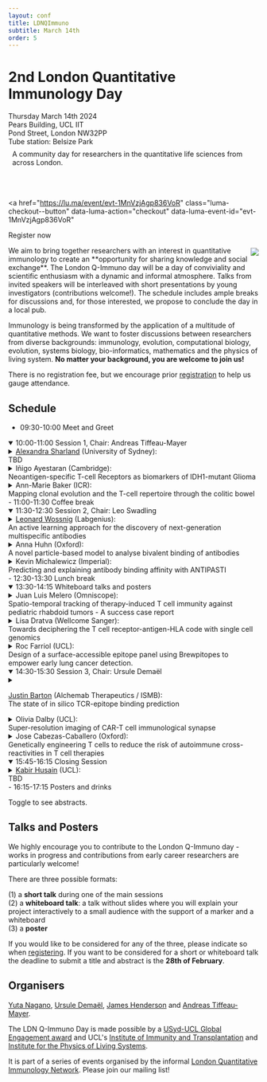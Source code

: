 ```yaml
---
layout: conf
title: LDNQImmuno
subtitle: March 14th
order: 5
---
```


<div class="titlebox">
  <h1>
  2nd London Quantitative Immunology Day
  </h1>
  <div class="box">
  <span style="text-align:left">
    Thursday March 14th 2024 <br /> 
    Pears Building, UCL IIT <br />
    Pond Street, London NW32PP <br />
    Tube station: Belsize Park <br />
  </span>
  </div>
  <p style="margin-top:0em;padding:0.5rem">
    A community day for researchers in the quantitative life sciences from across London. <br />
  </p>
  <p style="margin-top:0em;padding-top:0em;padding-bottom:1em;font-size:150%">


<script id="luma-checkout" src="https://embed.lu.ma/checkout-button.js"></script>

<a
  href="https://lu.ma/event/evt-1MnVzjAgp836VoR"
  class="luma-checkout--button"
  data-luma-action="checkout"
  data-luma-event-id="evt-1MnVzjAgp836VoR"
>
  Register now
</a>

  </p>
</div>

<img style="max-width:55%;margin:0.2rem;padding-right:0;margin-right:0" src="../images/ldnday24.png" align="right">
We aim to bring together researchers with an interest in quantitative immunology to create an **opportunity for sharing knowledge and social exchange**. The London Q-Immuno day will be a day of conviviality and scientific enthusiasm with a dynamic and informal atmosphere. Talks from invited speakers will be interleaved with short presentations by young investigators (contributions welcome!). The schedule includes ample breaks for discussions and, for those interested, we propose to conclude the day in a local pub.

Immunology is being transformed by the application of a multitude of quantitative methods. We want to foster discussions between researchers from diverse backgrounds: immunology, evolution, computational biology, evolution, systems biology, bio-informatics, mathematics and the physics of living system. **No matter your background, you are welcome to join us!**

There is no registration fee, but we encourage prior [registration](https://lu.ma/9rvihe65) to help us gauge attendance.

## Schedule

- 09:30-10:00 Meet and Greet  
<details open>
<summary>
10:00-11:00 Session 1, Chair: Andreas Tiffeau-Mayer
</summary>
<details>
<summary>
<a href="https://www.sydney.edu.au/medicine-health/about/our-people/academic-staff/alexandra-sharland.html">Alexandra Sharland</a> (University of Sydney): <br> 
TBD
</summary>
<p> Abstract</p>
</details>
<details>
<summary>
Iñigo Ayestaran (Cambridge): <br>
Neoantigen-specific T-cell Receptors as biomarkers of IDH1-mutant Glioma
</summary>
<p> T-cell receptors (TCRs) determine antigen specificity of T-cells, and they collectively form a repertoire that provides information about past and ongoing immune responses to diseases, including cancers. However, whether detection of cancer-specific TCRs can be used for early detection remains unknown. The brain tumour glioma provides an interesting test case for this idea, as >68% of tumours harbour an immunodominant neoantigen generated by the IDH1 R132H hotspot mutation. To identify TCRs specific to this neoantigen, we analysed TCR repertoires from 21 people who received a peptide vaccine designed around the R132H mutation. By considering the expansion dynamics of TCR clones pre- and post- vaccination, we identified ~300 candidate TCRs that we consider likely to be peptide-specific, across a range of HLA backgrounds. The CDR3 sequences of neoantigen-specific TCRs show modest but statistically significant convergence in their sequences suggesting shared antigen specificity. To validate these candidate neoantigen-specific TCRs, we generated TCR repertoires from peripheral blood obtained at diagnosis from 26 glioma patients from an independent cohort containing 11 IDH1 R132H mutant tumours and 15 tumours that are wild-type for IDH1. We develop a score from each one of these repertoires, based on sequence similarity with the candidate peptide-specific TCRs. This score enables the correct stratification of patient repertoires based on their IDH1 mutation status. This study highlights the opportunities and challenges of TCRs as cancer biomarkers in peripheral blood.</p>
</details>
<details>
<summary>
Ann-Marie Baker (ICR): <br>
Mapping clonal evolution and the T-cell repertoire through the colitic bowel
</summary>
<p>Inflammatory bowel disease (IBD) is a chronic relapsing-remitting condition that increases the lifetime risk of developing colorectal cancer by almost two-fold. In patients with IBD, clonal evolution and field cancerisation precede the development of colitis-associated colorectal cancer (CA-CRC), however the extent and spread of pre-cancerous clones and their co-evolution with the immune microenvironment remains incompletely determined. Consequently clinical practice is poorly informed of how best to detect pre-cancerous clones by endoscopy and accurately predict future cancer risk. In this study, we performed a detailed spatially-resolved analysis of the entire colon of two IBD patients, including low pass whole genome sequencing, RNA sequencing and T cell receptor (TCR) sequencing. We quantified the number and size of mutant clones arising across the length of the colitic bowel and determined their relationship with the T cell immune response. Through this we gained a detailed molecular understanding of the evolutionary dynamics of progression to CA-CRC.</p>
</details>
</details>
- 11:00-11:30 Coffee break  
<details open>
<summary>
11:30-12:30 Session 2, Chair: Leo Swadling
</summary>
<details>
<summary>
<a href="https://www.linkedin.com/in/leonard-wossnig/">Leonard Wossnig</a> (Labgenius): <br>
An active learning approach for the discovery of next-generation multispecific antibodies
</summary>
 <p>The emergence of ML-enabled technology platforms that aim to enhance molecule performance have the potential to revolutionize the way we approach drug discovery. LabGenius is pioneering the use of active learning for the discovery of multispecific antibodies, specifically T-cell engagers for solid tumors.
We have developed a lead optimization platform that generates high-quality data from complex assays for machine learning to decipher design-fitness relationships and guide screening efforts to fruitful areas of the design space. We demonstrate our capability by discovering HER2 TCEs up to 400-fold more tumour-selective than a clinical benchmark. This talk will focus on the underlying technology, the deep integration of predictive assays, data generation, data capturing, and data pre-processing and highlight case studies for the successful application of this platform. </p>
</details>
<details>
<summary>
Anna Huhn (Oxford): <br>
A novel particle-based model to analyse bivalent binding of antibodies
</summary>
 <p>Antibodies play an important role in our adaptive immune system by binding to antigenic structures on the surface of pathogens. This binding leads to the neutralisation and destruction of pathogens. Due to their high antigen specificity, they have become essential tools in clinical diagnosis and treatment. Antibodies have two identical binding arms that allow them to achieve high affinity through bivalent binding. This bivalent binding is crucial for the protective function of antibodies, evidenced by the lack of correlation between monovalent antibody-antigen interaction and neutralisation potency. However, we are lacking the methods to characterise antibodies based on their bivalent binding. This is because of the complexity of bivalent binding, involving spatial and stochastic interactions, which necessitate advanced mathematical modelling for quantification. Here, we introduce a new spatial and stochastic particle-based model that accurately captures the physics and chemistry of bivalent binding for the first time. The model includes a new biophysical parameter, which we have termed the "molecular reach", that quantifies the maximum separation distance between antigens that still allows a single antibody to reach them both. After validating the model, we use it to analyse SARS-CoV-2-specific human antibodies. We found that the molecular reach of an antibody is the strongest correlate of SARS-CoV-2 viral neutralisation. Using the bivalent binding parameters, we could directly predict the concentration of antibody required for viral neutralisation. The model enables us to predict how changes in antibody properties and antigen density affect antibody function. This predictive capability is invaluable for optimising antibodies and will help develop new and improved therapeutics and vaccines. </p>
</details>
<details>
<summary>
Kevin Michalewicz (Imperial): <br>
Predicting and explaining antibody binding affinity with ANTIPASTI
</summary>
 <p>Antibodies are key components of the immune system that play a crucial role in targeting antigens and eliciting an effective immune response. A fundamental characteristic of antibodies is their binding affinity to specific targets, which can be increased through exposure to the target and somatic mutations in the process of maturation. This binding affinity is the result of complex physicochemical and structural determinants: our limited understanding of such determinants hinders our ability to rationally design optimised antibodies for research and therapeutic purposes. In silico methods can thus provide a useful tool to predict antibody-antigen binding affinity in conjunction with experimental assays, by helping to focus the mutational and design strategies and, in turn, potentially reducing time and experimental resources. We present ANTIPASTI, a Deep Learning method to predict antibody binding affinity from structural data of antibody-antigen complexes. ANTIPASTI applies CNNs to residue-residue correlation maps derived from Elastic Network representations of antibody-antigen complexes followed by Normal Mode Analysis. In doing so, ANTIPASTI takes into account structural, energetic and global correlation relationships, and thus achieves state-of-the-art predictive accuracy and generalisation power on published experimental data. Furthermore, ANTIPASTI is interpretable, since the model is informative about which residue-residue correlations give rise to increases and decreases of binding affinity. Indeed, our approach can also be used to find the antibody regions that are most relevant for binding affinity depending on the antigen type, revealing that both structural contacts and long-range correlations play an important role in its determination.</p>
</details>
</details>
- 12:30-13:30 Lunch break
<details open>
<summary>
13:30-14:15 Whiteboard talks and posters
</summary>
<details>
<summary>
Juan Luis Melero (Omniscope): <br>
Spatio-temporal tracking of therapy-induced T cell immunity against pediatric rhabdoid tumors - A success case report
</summary>
<p>Malignant rhabdoid tumors (RT) are rare childhood tumors that initiate during the embryo development and manifest in the kidney, soft tissues or the brain. Current treatment strategies include surgery, chemotherapy and radiation, without biomarkers to personalize therapy selection or duration and extremely poor patient prognosis. Optionally, immune checkpoint inhibitors (ICI) can be applied in first-line therapy, with PDL1 expression as biomarker for patient selection. Anti-PDL1 therapy has been shown to be highly effective in high mutational burden, adult solid tumors, but evidence for its value for pediatric RT therapy is poorly investigated. Here, we report a comprehensive spatio-temporal profiling of the T cell repertoire for a complete remission (CR) of a pediatric RT patient following adjuvant combinatorial treatment with chemotherapy (doxorubicin, cyclophosphamide, and etoposide) and anti-PDL1 (atezolizumab). Single-cell RNA and TCR sequencing identified an inflamed tumor microenvironment (TME) with extensive clonal expansion of the effector-memory CD8 and T helper/regulatory CD4 compartment. We found notable overlap between tumor-infiltrating and lymphocytes in circulation using ultra-deep single-cell T cell receptor sequencing (OS-T, Omniscope), which allowed to quantify the T cell dynamics throughout ICI treatment (1-year follow-up) and to make informed clinical decisions in real-time. Therapy-induced clonotypes, identified through noise-modeling of the overall deep repertoire distribution, were mostly newly activated CD8 T cells with conserved clonal sizes observed across all time points. We also found a late expansion of tumor-resident CD4 T helper cells that might contribute to form long-lasting anti-tumor immunity. To confirm tumorigenicity, we now validate anti-tumor activity of tumor-resident and therapy-induced clonotypes against the primary tumor in vitro, shortlisting candidate T cells for potential second-line TCR-based therapy. In summary, ultra-deep T cell sequencing of immune cells in circulation enabled the quantification and tracking of therapy-induced T cell clonotypes. Clonal persistence pointed to the induction of long-lasting anti-tumor activity for patient monitoring and identified candidates for personalized TCR-based T cell therapies.</p>
</details>
<details>
<summary>
Lisa Dratva (Wellcome Sanger): <br>
Towards deciphering the T cell receptor-antigen-HLA code with single cell genomics
</summary>
<p>T cells can recognise a plethora of different antigens, presented on HLA molecules, through specific T cell receptors (TCRs) that are unique to individual cells. However, predicting the specificity of a given TCR from its genomic sequence currently presents a major bottleneck for improving our understanding of immune repertoires and developing data-driven approaches for immunotherapies. Recent technological advances in single-cell sequencing have enabled joint profiling of cellular transcriptomes with paired-chain TCR sequences, offering unprecedented insights into disease states and human TCR repertoires. However, interpretation of the data is not straightforward and existing computational tools only focus on individual analysis tasks, such as resolving TCR clones (e.g. Dandelion, MiXCR), sequence similarity-based clustering (e.g. GLIPH, tcrdist3), structural modelling (e.g. AlphaFold), or predicting antigen-HLA binding (e.g. netMHCpan). In order to build a more integrative analysis tool that can facilitate advances in TCR specificity prediction, we have developed Cell2TCR, an open-source package that segments paired-chain TCR sequencing data into functional groups called TCR motifs. Cell2TCR identifies convergent TCR motifs triggered by SARS-CoV-2 infection that are shared across different donors, multiple tissues, and strongly confined to distinct activated T cell states. We experimentally validate the specificity of these TCR motifs and provide compelling statistical evidence for their HLA-restriction. Cell2TCR offers integrated database querying capacities to infer putative antigen specificities for TCR motifs and can inform structural TCR modelling. We showcase the broad applicability of Cell2TCR in various disease contexts, such as infection and cancer. Overall, Cell2TCR represents a powerful and integrative analysis tool for single cell genomics that opens up new avenues for deciphering the TCR-antigen-HLA code.</p>
</details>
<details>
<summary>
Roc Farriol (UCL): <br>
Design of a surface-accessible epitope panel using Brewpitopes to empower early lung cancer detection.
</summary>
<p>Up to 50% of cancer patients are diagnosed at a late stage with tumours that are often unresectable, leading to intensive treatments and a preventable loss of life. Whilst multiple detection screenings have been developed for advanced tumors, many have shown limited sensitivity and specificity for early-stage malignancies. Hence, underscoring an urgent need for novel early detection strategies. Peptide screening to capture antibody signatures in blood has been extensively used in infectious diseases' diagnosis. However, cancer proteins are less foreign to the immune system thus epitope prediction approaches for tumour detection need to prioritise specificity. To this end, we used the SERA discovery platform (Serimmune) to interrogate plasma samples from 60 stage I LUAD patients and analyzed the obtained dataset with IMUNE algorithm to identify an enriched epitope motif shared across the cohort. To generate a customized peptide screening panel and to ensure the surface accessibility of the candidate epitopes, we implemented the Brewpitopes pipeline on the proteins that contain the motif. Brewpitopes works upon protein sequences for linear epitope prediction and crystal structures or Alphafold2 models for conformational epitopes. The pipeline leverages a compendium of state-of-the-art B-cell epitope predictors and a series of bioinformatic tools to map the candidate peptides to extracellular protein regions, to avoid glycosylation sites and to locate them in the 3D surface of the protein to select accessible regions. The target epitope motif mapped to 24 human proteins (251 candidate peptides (11-mers)). The use of Brewpitopes led to an optimized panel comprised of 7 target proteins and 42 extracellular, non-glycosylated and surface-accessible candidates. The resulting panel will be validated in the NIMBLE early lung cancer detection study(>360 patients recruited to date). This study reports for the first time the implementation of Brewpitopes in cancer and displays its capacity to prioritize tumoral antigens for diagnostic purposes. </p>
</details>
</details>
<details open>
<summary>
14:30-15:30 Session 3, Chair: Ursule Demaël
</summary>
<details>
<summary>

<a href="https://scholar.google.co.uk/citations?user=rqbk7ezKqosC&hl=en">Justin Barton</a> (Alchemab Therapeutics / ISMB): <br>
The state of in silico TCR-epitope binding prediction
</summary>
  <p>
  In silico prediction of a T-cell receptor's (TCR) cognate epitope target has been the focus of various methods, yet many fundamental questions regarding the advantages and disadvantages of these approaches remain unanswered. I will present insights from the IMMREP competitions, shedding light on the current state of the art, persisting challenges, and proposing strategies to tackle these challenges. The results underscore the potential of these methods and emphasize the necessity for further independent benchmarking to advance the field.
  </p>
</details>
<details>
<summary>
Olivia Dalby (UCL): <br>
Super-resolution imaging of CAR-T cell immunological synapse
</summary>
<p> The development of T-cells engineered with chimeric antigen receptors (CARs) to recognise tumour antigens on cancer cells constitutes a milestone for T-cell cancer immunotherapies. CARs are synthetic immunoreceptors consisting of an extracellular single-chain antibody fragment and hinge, a transmembrane region, and an intracellular CD3ζ signalling domain that intends to mimic the signal transducing function of the T-cell receptor (TCR) to ultimately kill cancer cells. 
Unlike native T-cell receptors, fewer studies directly assessed the mechanism by which CARs convert extracellular binding events into intracellular signalling. Given that CARs need to integrate into the T-cell signalling network, they are ought to adopt a spatial organisation like that of the TCR. In 2016, images of CARs under total internal reflection fluorescence (TIRF) microscopy suggested that the receptors form immunological synapses analogous to TCR. These results, however, contrast with most recent TIRF experiments that revealed that CAR-T cells form non-classical immune synapses, including disrupted patterns of CARs micro-clusters and absence of the classical actin ring structure. The synapse formation in CAR-T cells is not completely understood and has yet to be visualised with super-resolution fluorescence imaging. Furthermore, there is a noticeably lack of information of the factors that contribute to their structure.
Here, we quantify the spatial distribution of CARs and pCD3ζ on the surface of resting and activated primary human T-cells using DNA-PAINT, a single-molecule localisation microscopy technique capable of single protein resolution. Actin remodelling is also evaluated by imaging activated CAR-T cells on a spinning disk super-resolution by optical pixel reassignment (SoRa) microscope. Notably, by using glass supported lipid bilayer as a sample format that can mimic the T-cell / target interface, our studies focus on the effects of antigen density on the CARs immunological synapse structure. Clinically, this is relevant as cancer cells commonly adapt to reduce expression of ligands, subsequently making the treatment ineffective. Among the CARs used in clinical trials, the most extensively investigated one is anti-CD19 CAR, targeting CD19 molecules expressed in B-cell lymphomas or leukaemia. Still, the proportion of patients who respond to CD19-targeted therapy remains modest (40%) and up to a third see their disease return within a year. Using anti-CD19 CARs as a model system, our imaging and data analysis reveal that only CAR-T cells exposed to high ligand densities (> 350 CD19 molecules/µm2) present a disrupted immunological synapse formation (i.e., distinct CARs micro-clusters formation and an actin network that is not fully cleared).   
The combination of these imaging studies begins to uncover the picture of a disrupted CAR T cell IS formed on activation. These results mark the first single-molecule imaging study into the activation of CAR T cells. Subsequently, this work begins to build the understanding of CAR-T cell activation mechanisms and benefit the future design of new CAR-T treatments against aggressive cancers.  </p>
</details>
<details>
<summary>
Jose Cabezas-Caballero (Oxford): <br>
Genetically engineering T cells to reduce the risk of autoimmune cross-reactivities in T cell therapies
</summary>
<p> T cell receptor-engineered T cell (TCR-T) therapies are limited by the potential risk of cross-reactivity against healthy tissues. For example, T cells engineered with the MAGE-A3 specific a3a TCR caused lethal autoimmune toxicities in patients due to cross-reactivity to a lower affinity peptide derived from the muscle protein titin. Therefore, there is an urgent need to identify methods that reduce T cell activation to lower-affinity self-peptides, whilst maintaining a potent response to higher-affinity target peptides. We have selected the well-studied NY-ESO-1 specific c259 TCR as a model system to investigate ligand discrimination. Firstly, we have measured the affinity of the c259 TCR to a panel of 8 peptides by Surface Plasmon Resonance. Secondly, we performed a targeted CRISPR-Cas9 knock-out screen in human primary T cells to identify genetic modifications that can modulate ligand discrimination. Finally, we measured the affinity of the c259 TCR to a positional scanning library (171 peptides) and tested the impact of our genetic modifications on T cell cross-reactivity. Using our 8 peptide NY-ESO-1 panel, we have identified genetic modifications that can selectively reduce T cell activation against lower affinity peptides, whilst maintaining a potent response to higher affinity peptides. These genetic modifications can also abolish a3a TCR cross-reactivity to the lower affinity titin peptide, without reducing activation against MAGE-A3. Additionally, we have demonstrated that our genetically engineered T cells have reduced cross-reactivity using the 171 peptide NY-ESO-1 positional scanning library.Our findings suggest that T cells can be engineered to exhibit different degrees of ligand discrimination. This approach could be applied to other clinically relevant TCRs for the development of T cell therapies with reduced risk of lethal autoimmune toxicities. Furthermore, the combination of our c259 TCR positional scanning peptide library affinity and activation data could be used to train machine learning models to better predict TCR-peptide specificity and cross-reactivity. I will be describing the current state of the art in both computational and experimental technologies aiming to reconstruct a map between T cells and their cognate antigens. I will highlight the remaining challenges and put forward a few ideas on how to tackle the challenges. </p>
</details>
</details>
<details open>
<summary>
15:45-16:15 Closing Session
</summary>
<details>
<summary>
<a href="https://kabirhusain.github.io/">Kabir Husain</a> (UCL): <br>
TBD
</summary>
  <p>
  TBD
  </p>
</details>
</details>
- 16:15-17:15 Posters and drinks  

Toggle to see abstracts.

## Talks and Posters

We highly encourage you to contribute to the London Q-Immuno day - works in progress and contributions from early career researchers are particularly welcome!

There are three possible formats:

(1) a **short talk** during one of the main sessions  
(2) a **whiteboard talk**: a talk without slides where you will explain your project interactively to a small audience with the support of a marker and a whiteboard  
(3) a **poster** 

If you would like to be considered for any of the three, please indicate so when [registering](https://lu.ma/9rvihe65). If you want to be considered for a short or whiteboard talk  the deadline to submit a title and abstract is the **28th of February**.


## Organisers

[Yuta Nagano](https://www.yutanagano.com/), [Ursule Demaël](https://twitter.com/UDemael), [James Henderson](https://qimmuno.com/team/) and [Andreas Tiffeau-Mayer](https://qimmuno.com/).

The LDN Q-Immuno Day is made possible by a [USyd-UCL Global Engagement award](https://www.ucl.ac.uk/global/ucl-global-engagement) and UCL's [Institute of Immunity and Transplantation](https://www.ucl.ac.uk/immunity-transplantation/ucl-institute-immunity-and-transplantation) and [Institute for the Physics of Living Systems](https://www.ucl.ac.uk/physics-living-systems/institute-physics-living-systems).  

It is part of a series of events organised by the informal [London Quantitative Immunology Network](https://qimmuno.com/ldnqimmuno/). Please join our mailing list!
